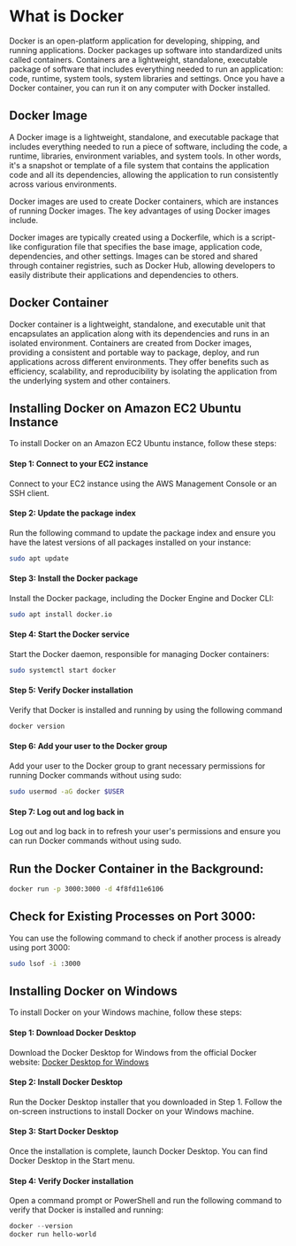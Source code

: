 # What is Docker 
Docker is an open-platform application for developing, shipping, and running applications. Docker packages up software into standardized units called containers. Containers are a lightweight, standalone, executable package of software that includes everything needed to run an application: code, runtime, system tools, system libraries and settings. Once you have a Docker container, you can run it on any computer with Docker installed. 

## Docker Image
A Docker image is a lightweight, standalone, and executable package that includes everything needed to run a piece of software, including the code, a runtime, libraries, environment variables, and system tools. In other words, it's a snapshot or template of a file system that contains the application code and all its dependencies, allowing the application to run consistently across various environments.

Docker images are used to create Docker containers, which are instances of running Docker images. The key advantages of using Docker images include.

Docker images are typically created using a Dockerfile, which is a script-like configuration file that specifies the base image, application code, dependencies, and other settings. Images can be stored and shared through container registries, such as Docker Hub, allowing developers to easily distribute their applications and dependencies to others.

## Docker Container
Docker container is a lightweight, standalone, and executable unit that encapsulates an application along with its dependencies and runs in an isolated environment. Containers are created from Docker images, providing a consistent and portable way to package, deploy, and run applications across different environments. They offer benefits such as efficiency, scalability, and reproducibility by isolating the application from the underlying system and other containers.

## Installing Docker on Amazon EC2 Ubuntu Instance

To install Docker on an Amazon EC2 Ubuntu instance, follow these steps:

#### Step 1: Connect to your EC2 instance

Connect to your EC2 instance using the AWS Management Console or an SSH client.

#### Step 2: Update the package index

Run the following command to update the package index and ensure you have the latest versions of all packages installed on your instance:

```bash
sudo apt update
```
#### Step 3: Install the Docker package
Install the Docker package, including the Docker Engine and Docker CLI:
```bash
sudo apt install docker.io
```
#### Step 4: Start the Docker service
Start the Docker daemon, responsible for managing Docker containers:
```bash
sudo systemctl start docker
```
#### Step 5: Verify Docker installation
Verify that Docker is installed and running by using the following command
```bash
docker version
```

#### Step 6: Add your user to the Docker group
Add your user to the Docker group to grant necessary permissions for running Docker commands without using sudo:

```bash
sudo usermod -aG docker $USER
```
#### Step 7: Log out and log back in
Log out and log back in to refresh your user's permissions and ensure you can run Docker commands without using sudo.



## Run the Docker Container in the Background:
```bash
docker run -p 3000:3000 -d 4f8fd11e6106
```
## Check for Existing Processes on Port 3000:
You can use the following command to check if another process is already using port 3000:
```bash
sudo lsof -i :3000
```

## Installing Docker on Windows

To install Docker on your Windows machine, follow these steps:

#### Step 1: Download Docker Desktop

Download the Docker Desktop for Windows from the official Docker website: [Docker Desktop for Windows](https://www.docker.com/products/docker-desktop)

#### Step 2: Install Docker Desktop

Run the Docker Desktop installer that you downloaded in Step 1. Follow the on-screen instructions to install Docker on your Windows machine.

#### Step 3: Start Docker Desktop

Once the installation is complete, launch Docker Desktop. You can find Docker Desktop in the Start menu.

#### Step 4: Verify Docker installation

Open a command prompt or PowerShell and run the following command to verify that Docker is installed and running:

```powershell
docker --version
docker run hello-world
```


